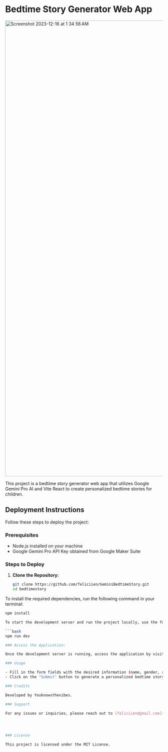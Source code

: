 # Bedtime Story Generator Web App
<img width="1452" alt="Screenshot 2023-12-16 at 1 34 56 AM" src="https://github.com/feliciien/GeminiBedtimeStory/assets/116520199/ce0fa9fb-c578-496d-bc11-c5dd385e43d3">


This project is a bedtime story generator web app that utilizes Google Gemini Pro AI and Vite React to create personalized bedtime stories for children.

## Deployment Instructions

Follow these steps to deploy the project:

### Prerequisites

- Node.js installed on your machine
- Google Gemini Pro API Key obtained from Google Maker Suite

### Steps to Deploy

1. **Clone the Repository:**

   ```bash
   git clone https://github.com/feliciien/GeminiBedtimeStory.git
   cd bedtimestory

To install the required dependencies, run the following command in your terminal:

```bash
npm install

To start the development server and run the project locally, use the following command:

```bash
npm run dev

### Access the Application:

Once the development server is running, access the application by visiting [http://localhost:3000](http://localhost:3000) in your web browser.

### Usage

- Fill in the form fields with the desired information (name, gender, age, country, hobbies).
- Click on the "Submit" button to generate a personalized bedtime story based on the provided details.

### Credits

Developed by Youknowsthevibes.

### Support

For any issues or inquiries, please reach out to [feliciien@gmail.com](mailto:feliciien@gmail.com).




### License

This project is licensed under the MIT License.
